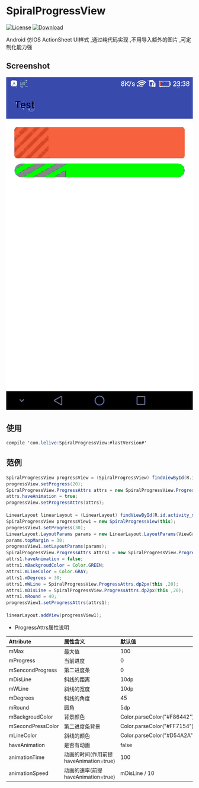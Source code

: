 # SpiralProgressView

[![License](https://img.shields.io/badge/license-Apache%202-green.svg)](https://www.apache.org/licenses/LICENSE-2.0)
[![Download](https://api.bintray.com/packages/xinle/maven/SpiralProgressView/images/download.svg) ](https://bintray.com/xinle/maven/SpiralProgressView/_latestVersion)

Android 仿IOS ActionSheet UI样式 ,通过纯代码实现 ,不用导入额外的图片 ,可定制化能力强

## Screenshot

![](https://github.com/xinle/SpiralProgressView/blob/master/screenshot/screenshot.gif)

## 使用

```java
compile 'com.lelive:SpiralProgressView:#lastVersion#'
```

## 范例

```java
SpiralProgressView progressView = (SpiralProgressView) findViewById(R.id.spiral_progress);
progressView.setProgress(20);
SpiralProgressView.ProgressAttrs attrs = new SpiralProgressView.ProgressAttrs(this);
attrs.haveAnimation = true;
progressView.setProgressAttrs(attrs);

LinearLayout linearLayout = (LinearLayout) findViewById(R.id.activity_main);
SpiralProgressView progressView1 = new SpiralProgressView(this);
progressView1.setProgress(30);
LinearLayout.LayoutParams params = new LinearLayout.LayoutParams(ViewGroup.LayoutParams.MATCH_PARENT, 80);
params.topMargin = 30;
progressView1.setLayoutParams(params);
SpiralProgressView.ProgressAttrs attrs1 = new SpiralProgressView.ProgressAttrs(this);
attrs1.haveAnimation = false;
attrs1.mBackgroudColor = Color.GREEN;
attrs1.mLineColor = Color.GRAY;
attrs1.mDegrees = 30;
attrs1.mWLine = SpiralProgressView.ProgressAttrs.dp2px(this ,20);
attrs1.mDisLine = SpiralProgressView.ProgressAttrs.dp2px(this ,20);
attrs1.mRound = 40;
progressView1.setProgressAttrs(attrs1);

linearLayout.addView(progressView1);
```

- ProgressAttrs属性说明

| Attribute                  | 属性含义                                     | 默认值     |
|:---------------------------|:--------------------------------------------|:----------|
| mMax             | 最大值                                      | 100 |
| mProgress       |  当前进度                         | 0 |
| mSencondProgress | 第二进度条                       |0|
| mDisLine         | 斜线的距离                             | 10dp |
| mWLine  | 斜线的宽度                               | 10dp |
| mDegrees   |  斜线的角度                              | 45 |
| mRound |    圆角                              | 5dp |
| mBackgroudColor   | 背景颜色                      | Color.parseColor("#F86442")|
| mSecondPressColor   | 第二进度条背景                      | Color.parseColor("#FF7154")|
| mLineColor          | 斜线的颜色                        |Color.parseColor("#D54A2A")   |
| haveAnimation       | 是否有动画                      | false    |
| animationTime   | 动画的时间(作用前提haveAnimation=true)                           | 100      |
| animationSpeed    | 动画的速率(前提haveAnimation=true)                         | mDisLine / 10      |